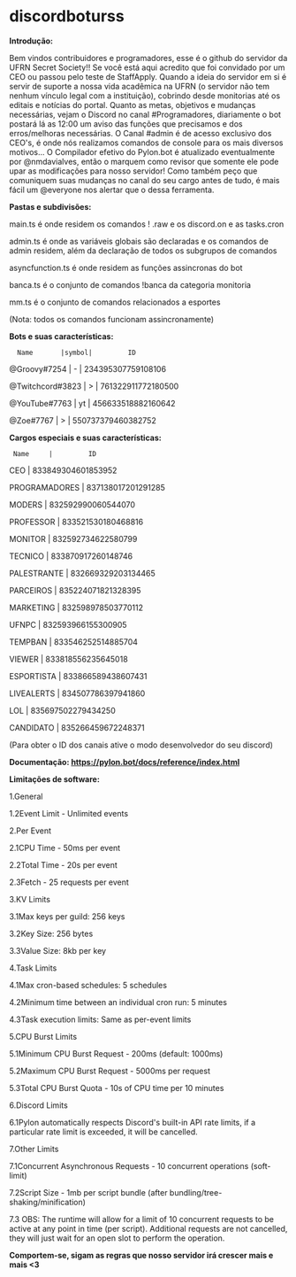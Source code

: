 # discordboturss

**Introdução:**

Bem vindos contribuidores e programadores, esse é o github do servidor da UFRN Secret Society!! Se você está aqui acredito que foi convidado por um CEO ou passou pelo teste de StaffApply. Quando a ideia do servidor em si é servir de suporte a nossa vida acadêmica na UFRN (o servidor não tem nenhum vínculo legal com a instituição), cobrindo desde monitorias até os editais e notícias do portal. 
Quanto as metas, objetivos e mudanças necessárias, vejam o Discord no canal #Programadores, diariamente o bot postará lá as 12:00 um aviso das funções que precisamos e dos erros/melhoras necessárias. O Canal #admin é de acesso exclusivo dos CEO's, é onde nós realizamos comandos de console para os mais diversos motivos...
O Compilador efetivo do Pylon.bot é atualizado eventualmente por @nmdavialves, então o marquem como revisor que somente ele pode upar as modificações para nosso servidor! Como também peço que comuniquem suas mudanças no canal do seu cargo antes de tudo, é mais fácil um @everyone nos alertar que o dessa ferramenta.


**Pastas e subdivisões:**

main.ts é onde residem os comandos ! .raw e os discord.on e as tasks.cron

admin.ts é onde as variáveis globais são declaradas e os comandos de admin residem, além da declaração de todos os subgrupos de comandos

asyncfunction.ts é onde residem as funções assincronas do bot

banca.ts é o conjunto de comandos !banca da categoria monitoria

mm.ts é o conjunto de comandos relacionados a esportes

(Nota: todos os comandos funcionam assincronamente)


**Bots e suas características:**

      Name       |symbol|         ID

@Groovy#7254     |  -   | 234395307759108106

@Twitchcord#3823 |  >   | 761322911772180500 

@YouTube#7763    |  yt  | 456633518882160642

@Zoe#7767        |  >   | 550737379460382752


**Cargos especiais e suas características:**
     
     Name     |         ID

CEO           | 833849304601853952

PROGRAMADORES | 837138017201291285

MODERS        | 832592990060544070

PROFESSOR     | 833521530180468816

MONITOR       | 832592734622580799

TECNICO       | 833870917260148746

PALESTRANTE   | 832669329203134465

PARCEIROS     | 835224071821328395

MARKETING     | 832598978503770112

UFNPC         | 832593966155300905

TEMPBAN       | 833546252514885704

VIEWER        | 833818556235645018

ESPORTISTA    | 833866589438607431

LIVEALERTS    | 834507786397941860

LOL           | 835697502279434250

CANDIDATO     | 835266459672248371

(Para obter o ID dos canais ative o modo desenvolvedor do seu discord)


**Documentação: https://pylon.bot/docs/reference/index.html**


**Limitações de software:**
  
  1.General
   
   1.2Event Limit - Unlimited events

  2.Per Event

   2.1CPU Time - 50ms per event

   2.2Total Time - 20s per event

   2.3Fetch - 25 requests per event

  3.KV Limits

   3.1Max keys per guild: 256 keys

   3.2Key Size: 256 bytes

   3.3Value Size: 8kb per key

  4.Task Limits

   4.1Max cron-based schedules: 5 schedules

   4.2Minimum time between an individual cron run: 5 minutes

   4.3Task execution limits: Same as per-event limits

  5.CPU Burst Limits

   5.1Minimum CPU Burst Request - 200ms (default: 1000ms)

   5.2Maximum CPU Burst Request - 5000ms per request

   5.3Total CPU Burst Quota - 10s of CPU time per 10 minutes

  6.Discord Limits

   6.1Pylon automatically respects Discord's built-in API rate limits, if a particular rate limit is exceeded, it will be cancelled.

  7.Other Limits

   7.1Concurrent Asynchronous Requests - 10 concurrent operations (soft-limit)

   7.2Script Size - 1mb per script bundle (after bundling/tree-shaking/minification)

   7.3 OBS: The runtime will allow for a limit of 10 concurrent requests to be active
   at any point in time (per script). Additional requests are not cancelled, they will
   just wait for an open slot to perform the operation.

  **Comportem-se, sigam as regras que nosso servidor irá crescer mais e mais <3**


